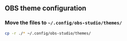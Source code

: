 ## OBS theme configuration

### Move the files to `~/.config/obs-studio/themes/`
```bash
cp -r ./* ~/.config/obs-studio/themes/
```
